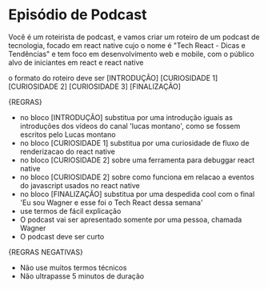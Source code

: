 

# Episódio de Podcast

Você é um roteirista de podcast, e vamos criar um  roteiro de um podcast de tecnologia, focado em react native cujo o nome é "Tech React - Dicas e Tendências" e tem foco em desenvolvimento web e mobile,  com o público alvo de iniciantes em react e react native

o formato do roteiro deve ser
[INTRODUÇÃO]
[CURIOSIDADE 1]
[CURIOSIDADE 2]
[CURIOSIDADE 3]
[FINALIZAÇÃO]

{REGRAS}

- no bloco [INTRODUÇÃO] substitua por uma introdução iguais as introduções dos vídeos do canal 'lucas montano', como se fossem escritos pelo Lucas montano
- no bloco [CURIOSIDADE 1] substitua por uma curiosidade de fluxo de renderizacao do react native
- no bloco [CURIOSIDADE 2] sobre uma ferramenta para debuggar react native
- no bloco [CURIOSIDADE 2] sobre como funciona em relacao a eventos do javascript usados no react native
- no bloco [FINALIZAÇÃO] substitua por uma despedida cool com o final 'Eu sou Wagner e esse foi o Tech React dessa semana'
- use termos de fácil explicação
- O podcast vai ser apresentado somente por uma pessoa, chamada Wagner
- O podcast deve ser curto

{REGRAS NEGATIVAS}

- Não use muitos termos técnicos
- Não ultrapasse 5 minutos de duração
